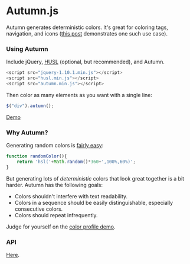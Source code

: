 Autumn.js
======
Autumn generates deterministic colors. It's great for coloring tags, navigation, and icons ([this post](http://jere.in/why-are-cnns-headers-grey) demonstrates one such use case).

### Using Autumn

Include jQuery, [HUSL](http://boronine.com/husl/) (optional, but recommended), and Autumn.
```javascript
<script src="jquery-1.10.1.min.js"></script>
<script src="husl.min.js"></script>
<script src="autumn.min.js"></script>
```
Then color as many elements as you want with a single line:
```javascript
$("div").autumn();
```
[Demo](https://rawgithub.com/nluqo/autumn/master/simpledemo.html)

### Why Autumn?

Generating random colors is [fairly easy](http://jsfiddle.net/6YLP5/):

```javascript
function randomColor(){
    return 'hsl('+Math.random()*360+',100%,60%)';
}
```

But generating lots of *deterministic* colors that look great together is a bit harder. Autumn has the following goals:

  * Colors shouldn't interfere with text readability.
  * Colors in a sequence should be easily distinguishable, especially consecutive colors.
  * Colors should repeat infrequently.

Judge for yourself on the [color profile demo](https://rawgithub.com/nluqo/autumn/master/autumn.html).

### API

[Here](api.md).
